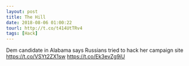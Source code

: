 ```yaml
---
layout: post
title: The Hill
date: 2018-08-06 01:00:22
tourl: http://t.co/t414UtTRv4
tags: [Hack]
---
```

Dem candidate in Alabama says Russians tried to hack her campaign site https://t.co/VSYt2ZX1sw https://t.co/Ek3evZg9iU